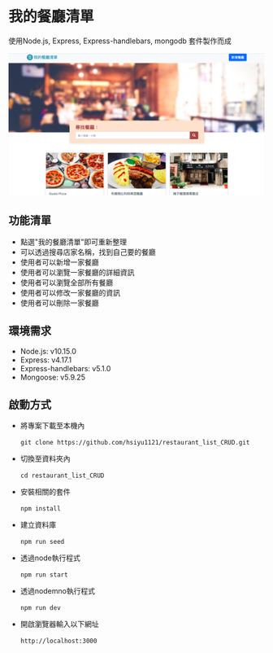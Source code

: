 # 我的餐廳清單

使用Node.js, Express, Express-handlebars, mongodb 套件製作而成

![Alt text](https://github.com/hsiyu1121/restaurant_list_CRUD/blob/master/restaurant-list-crud.png)

## 功能清單
* 點選"我的餐廳清單"即可重新整理
* 可以透過搜尋店家名稱，找到自己要的餐廳
* 使用者可以新增一家餐廳
* 使用者可以瀏覽一家餐廳的詳細資訊
* 使用者可以瀏覽全部所有餐廳
* 使用者可以修改一家餐廳的資訊
* 使用者可以刪除一家餐廳

## 環境需求
* Node.js: v10.15.0
* Express: v4.17.1
* Express-handlebars: v5.1.0
* Mongoose: v5.9.25

## 啟動方式
* 將專案下載至本機內

  ``git clone https://github.com/hsiyu1121/restaurant_list_CRUD.git``
* 切換至資料夾內

  ``cd restaurant_list_CRUD``
* 安裝相關的套件

  ``npm install``
* 建立資料庫

  ``npm run seed``
* 透過node執行程式

  ``npm run start``
* 透過nodemno執行程式

  ``npm run dev``
* 開啟瀏覽器輸入以下網址

  ``http://localhost:3000``

